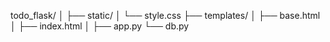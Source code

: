 todo_flask/
│
├── static/
│   └── style.css
├── templates/
│   ├── base.html
│   ├── index.html
│
├── app.py
└── db.py

